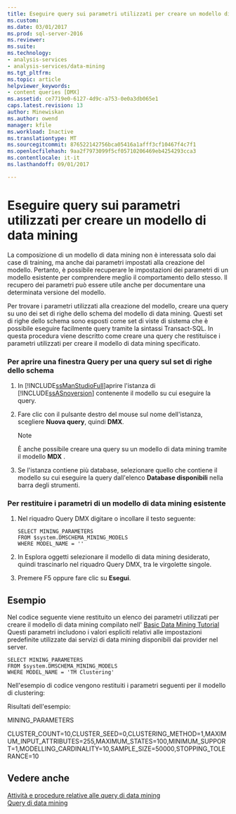 ```yaml
---
title: Eseguire query sui parametri utilizzati per creare un modello di Data Mining | Documenti Microsoft
ms.custom: 
ms.date: 03/01/2017
ms.prod: sql-server-2016
ms.reviewer: 
ms.suite: 
ms.technology:
- analysis-services
- analysis-services/data-mining
ms.tgt_pltfrm: 
ms.topic: article
helpviewer_keywords:
- content queries [DMX]
ms.assetid: ce7719e0-6127-4d9c-a753-0e0a3db065e1
caps.latest.revision: 13
author: Minewiskan
ms.author: owend
manager: kfile
ms.workload: Inactive
ms.translationtype: MT
ms.sourcegitcommit: 876522142756bca05416a1afff3cf10467f4c7f1
ms.openlocfilehash: 9aa2f7973099f5cf05710206469eb4254293cca3
ms.contentlocale: it-it
ms.lasthandoff: 09/01/2017

---
```

# <a name="query-the-parameters-used-to-create-a-mining-model"></a>Eseguire query sui parametri utilizzati per creare un modello di data mining
  La composizione di un modello di data mining non è interessata solo dai case di training, ma anche dai parametri impostati alla creazione del modello. Pertanto, è possibile recuperare le impostazioni dei parametri di un modello esistente per comprendere meglio il comportamento dello stesso. Il recupero dei parametri può essere utile anche per documentare una determinata versione del modello.  
  
 Per trovare i parametri utilizzati alla creazione del modello, creare una query su uno dei set di righe dello schema del modello di data mining. Questi set di righe dello schema sono esposti come set di viste di sistema che è possibile eseguire facilmente query tramite la sintassi Transact-SQL. In questa procedura viene descritto come creare una query che restituisce i parametri utilizzati per creare il modello di data mining specificato.  
  
### <a name="to-open-a-query-window-for-a-schema-rowset-query"></a>Per aprire una finestra Query per una query sul set di righe dello schema  
  
1.  In [!INCLUDE[ssManStudioFull](../../includes/ssmanstudiofull-md.md)]aprire l'istanza di [!INCLUDE[ssASnoversion](../../includes/ssasnoversion-md.md)] contenente il modello su cui eseguire la query.  
  
2.  Fare clic con il pulsante destro del mouse sul nome dell'istanza, scegliere **Nuova query**, quindi **DMX**.  
  
    > [!NOTE]  
    >  È anche possibile creare una query su un modello di data mining tramite il modello **MDX** .  
  
3.  Se l'istanza contiene più database, selezionare quello che contiene il modello su cui eseguire la query dall'elenco **Database disponibili** nella barra degli strumenti.  
  
### <a name="to-return-model-parameters-for-an-existing-mining-model"></a>Per restituire i parametri di un modello di data mining esistente  
  
1.  Nel riquadro Query DMX digitare o incollare il testo seguente:  
  
    ```  
    SELECT MINING_PARAMETERS  
    FROM $system.DMSCHEMA_MINING_MODELS  
    WHERE MODEL_NAME = ''  
    ```  
  
2.  In Esplora oggetti selezionare il modello di data mining desiderato, quindi trascinarlo nel riquadro Query DMX, tra le virgolette singole.  
  
3.  Premere F5 oppure fare clic su **Esegui**.  
  
## <a name="example"></a>Esempio  
 Nel codice seguente viene restituito un elenco dei parametri utilizzati per creare il modello di data mining compilato nell' [Basic Data Mining Tutorial](http://msdn.microsoft.com/library/6602edb6-d160-43fb-83c8-9df5dddfeb9c) Questi parametri includono i valori espliciti relativi alle impostazioni predefinite utilizzate dai servizi di data mining disponibili dai provider nel server.  
  
```  
SELECT MINING_PARAMETERS   
FROM $system.DMSCHEMA_MINING_MODELS  
WHERE MODEL_NAME = 'TM Clustering'  
```  
  
 Nell'esempio di codice vengono restituiti i parametri seguenti per il modello di clustering:  
  
 Risultati dell'esempio:  
  
 MINING_PARAMETERS  
  
 CLUSTER_COUNT=10,CLUSTER_SEED=0,CLUSTERING_METHOD=1,MAXIMUM_INPUT_ATTRIBUTES=255,MAXIMUM_STATES=100,MINIMUM_SUPPORT=1,MODELLING_CARDINALITY=10,SAMPLE_SIZE=50000,STOPPING_TOLERANCE=10  
  
## <a name="see-also"></a>Vedere anche  
 [Attività e procedure relative alle query di data mining](../../analysis-services/data-mining/data-mining-query-tasks-and-how-tos.md)   
 [Query di data mining](../../analysis-services/data-mining/data-mining-queries.md)  
  
  

